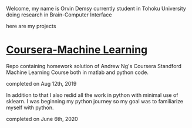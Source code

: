 Welcome, my name is Orvin Demsy
currently student in Tohoku University doing research in Brain-Computer Interface

here are my projects

# [Coursera-Machine Learning](https://github.com/orvindemsy/coursera-machine-learning)

Repo containing homework solution of Andrew Ng's Coursera Standford Machine Learning Course both in matlab and python code. 

completed on Aug 12th, 2019

In addition to that I also redid all the work in python with minimal use of sklearn. I was beginning my python journey so my goal was to familiarize myself with python. 

completed on June 6th, 2020
